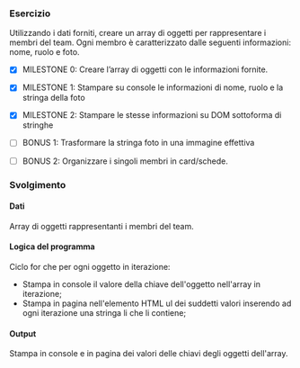 ### Esercizio
Utilizzando i dati forniti, creare un array di oggetti per rappresentare i membri del team.
Ogni membro è caratterizzato dalle seguenti informazioni: nome, ruolo e foto.

- [x] MILESTONE 0:
Creare l’array di oggetti con le informazioni fornite.
- [x] MILESTONE 1:
Stampare su console le informazioni di nome, ruolo e la stringa della foto
- [x] MILESTONE 2:
Stampare le stesse informazioni su DOM sottoforma di stringhe
- [ ] BONUS 1:
Trasformare la stringa foto in una immagine effettiva
- [ ] BONUS 2:
Organizzare i singoli membri in card/schede.


### Svolgimento

#### Dati
Array di oggetti rappresentanti i membri del team.

#### Logica del programma
Ciclo for che per ogni oggetto in iterazione:
- Stampa in console il valore della chiave dell'oggetto nell'array in iterazione;
- Stampa in pagina nell'elemento HTML ul dei suddetti valori inserendo ad ogni iterazione una stringa li che li contiene;

#### Output
Stampa in console e in pagina dei valori delle chiavi degli oggetti dell'array.